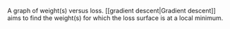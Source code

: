 
A graph of weight(s) versus loss. [[gradient descent|Gradient descent]] aims
to find the weight(s) for which the loss surface is at a local minimum.


